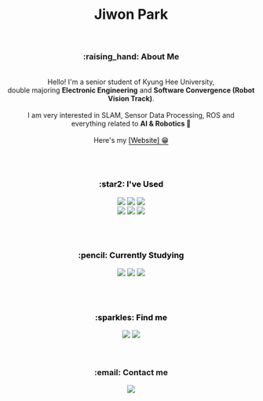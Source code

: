  <div align=center>
 <h1> Jiwon Park </h1>
</div>

<br/>
<h3><div align=center> :raising_hand: About Me  </div> </h3>
<br/>

<div align=center> Hello! I'm a senior student of Kyung Hee University, <br/> double majoring <b> Electronic Engineering</b> and <b> Software Convergence (Robot Vision Track)</b>.<br/>
<br/>
I am very interested in SLAM, Sensor Data Processing, ROS and <br/> everything related to <b> AI & Robotics 🫶</b><br/>
</b><br/></div>

<div align=center>Here's my <a href="https://zzziito.github.io" style ="color: black;text-decoration: none; border-bottom: 1px solid #000"> [Website] 😁 </div>

<br/><br/>
<h3><div align=center>:star2: I've Used  </div> </h3>

<div align="center">
	<img src="https://img.shields.io/badge/Python-3776AB?style=flat&logo=Python&logoColor=white" />
  <img src="https://img.shields.io/badge/Matlab-3776AB?style=flat&logo=Matlab&logoColor=white" />
	<img src="https://img.shields.io/badge/C++-00599C?style=flat&logo=cplusplus&logoColor=white" />
  <br/>
  <img src="https://img.shields.io/badge/Pytorch-EE4C2C?style=flat&logo=Pytorch&logoColor=white" />  
  <img src="https://img.shields.io/badge/ROS-22314E?style=flat&logo=ROS&logoColor=white" />
  <img src="https://img.shields.io/badge/OpenCV-5C3EE8?style=flat&logo=OpenCV&logoColor=white" />
</div>

<br/><br/>
<h3><div align=center>:pencil: Currently Studying </div> </h3>
<div align="center">
	<img src="https://img.shields.io/badge/-Deep%20Learning-red" />
  <img src="https://img.shields.io/badge/-Robotics-orange"/>
  <img src="https://img.shields.io/badge/-Computer%20Vision-yellow"/>
</div>

<br/><br/>
<h3><div align=center>
:sparkles: Find me  </div> </h3>
<div align=center>
<a href="https://zzziito.tistory.com/"><img src="https://img.shields.io/badge/Tistory-F35607?style=flat&logo=Tistory&logoColor=white&link=https://zzziito.tistory.com/"/></a>
<a href="https://www.youtube.com/@zzziito"><img src="https://img.shields.io/badge/Youtube-FF0000?style=flat&logo=Youtube&logoColor=white&link=https://www.youtube.com/channel/UCZRyhs-Cfd2cjBl9NM06Q_Q"/></a> 
</div>
<br/><br/>
<h3><div align=center>:email: Contact me </h3></div>
<div align=center> <a href="mailto:overflow21@khu.ac.kr"><img src="https://img.shields.io/badge/Email-0072EF?style=flat&logo=Gmail&logoColor=white&link=mailto:overflow21@khu.ac.kr"/></a>
</div>
